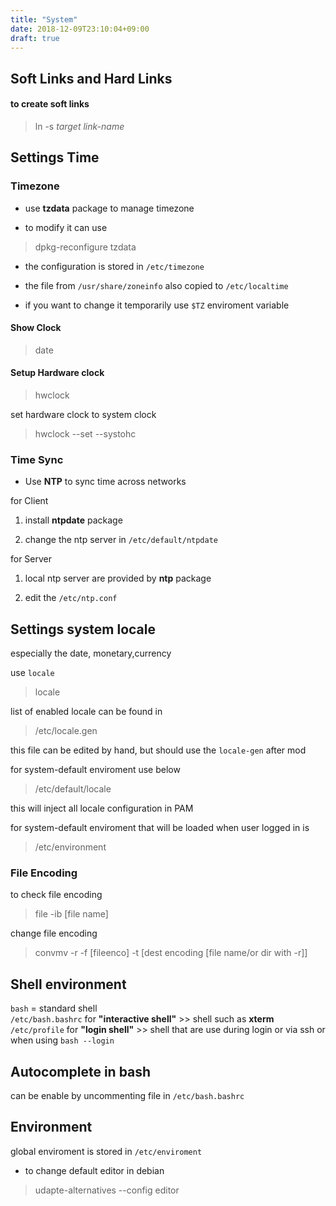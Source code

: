 ```yaml
---
title: "System"
date: 2018-12-09T23:10:04+09:00
draft: true
---
```

## Soft Links and Hard Links
#### to create soft links

> ln -s *target* *link-name*

## Settings Time 

### Timezone

* use **tzdata** package to manage timezone

* to modify it can use 

> dpkg-reconfigure tzdata

* the configuration is stored in `/etc/timezone`

* the file from `/usr/share/zoneinfo` also copied to `/etc/localtime`

* if you want to change it temporarily use `$TZ` enviroment variable

#### Show Clock

> date 


#### Setup Hardware clock

> hwclock

set hardware clock to system clock

> hwclock --set --systohc

### Time Sync

* Use **NTP** to sync time across networks

for Client 

1. install **ntpdate** package

2. change the ntp server in `/etc/default/ntpdate`

for Server

1. local ntp server are provided by **ntp** package

2. edit the `/etc/ntp.conf` 

## Settings system locale
especially the date, monetary,currency

use `locale`

> locale 

list of enabled locale can be found in 

> /etc/locale.gen

this file can be edited by hand, but should use the `locale-gen` after mod

for system-default enviroment use below

> /etc/default/locale

this will inject all locale configuration in PAM

for system-default enviroment that will be loaded when user logged in is 

> /etc/environment


### File Encoding

to check file encoding

> file -ib [file name]

change file encoding

> convmv  -r -f [fileenco] -t [dest encoding [file name/or dir with -r]]

## Shell environment 

`bash` = standard shell  
`/etc/bash.bashrc` for **"interactive shell"** >> shell such as **xterm**  
`/etc/profile` for **"login shell"** >> shell that are use during login or via ssh or when using `bash --login`

## Autocomplete in bash
can be enable by uncommenting file in `/etc/bash.bashrc`

## Environment

global enviroment is stored in `/etc/enviroment`

* to change default editor in debian 

> udapte-alternatives --config editor




